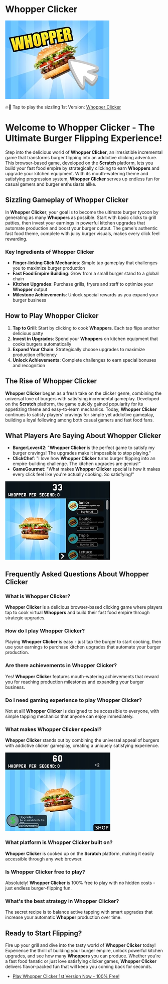 # Whopper Clicker

![Whopper Clicker](https://raw.githubusercontent.com/Whopper-Clicker-Game/.github/refs/heads/main/whopper-clicker.jpg "Whopper Clicker")

🔥🍔 Tap to play the sizzling 1st Version: [Whopper Clicker](https://clicker-game.com/whopper-clicker/ "Whopper Clicker")

# Welcome to Whopper Clicker - The Ultimate Burger Flipping Experience!

Step into the delicious world of **Whopper Clicker**, an irresistible incremental game that transforms burger flipping into an addictive clicking adventure. This browser-based game, developed on the **Scratch** platform, lets you build your fast food empire by strategically clicking to earn **Whoppers** and upgrade your kitchen equipment. With its mouth-watering theme and satisfying progression system, **Whopper Clicker** serves up endless fun for casual gamers and burger enthusiasts alike.

## Sizzling Gameplay of Whopper Clicker

In **Whopper Clicker**, your goal is to become the ultimate burger tycoon by generating as many **Whoppers** as possible. Start with basic clicks to grill patties, then invest your earnings in powerful kitchen upgrades that automate production and boost your burger output. The game's authentic fast food theme, complete with juicy burger visuals, makes every click feel rewarding.

### Key Ingredients of Whopper Clicker

- **Finger-licking Click Mechanics**: Simple tap gameplay that challenges you to maximize burger production
- **Fast Food Empire Building**: Grow from a small burger stand to a global chain
- **Kitchen Upgrades**: Purchase grills, fryers and staff to optimize your **Whopper** output
- **Milestone Achievements**: Unlock special rewards as you expand your burger business

## How to Play Whopper Clicker

1. **Tap to Grill**: Start by clicking to cook **Whoppers**. Each tap flips another delicious patty
2. **Invest in Upgrades**: Spend your **Whoppers** on kitchen equipment that cooks burgers automatically
3. **Expand Your Chain**: Strategically choose upgrades to maximize production efficiency
4. **Unlock Achievements**: Complete challenges to earn special bonuses and recognition

## The Rise of Whopper Clicker

**Whopper Clicker** began as a fresh take on the clicker genre, combining the universal love of burgers with satisfying incremental gameplay. Developed on the **Scratch** platform, the game quickly gained popularity for its appetizing theme and easy-to-learn mechanics. Today, **Whopper Clicker** continues to satisfy players' cravings for simple yet addictive gameplay, building a loyal following among both casual gamers and fast food fans.

## What Players Are Saying About Whopper Clicker

- **BurgerLover42**: "**Whopper Clicker** is the perfect game to satisfy my burger cravings! The upgrades make it impossible to stop playing."
- **ClickChef**: "I love how **Whopper Clicker** turns burger flipping into an empire-building challenge. The kitchen upgrades are genius!"
- **GameGourmet**: "What makes **Whopper Clicker** special is how it makes every click feel like you're actually cooking. So satisfying!"

![Whopper Clicker](https://raw.githubusercontent.com/Whopper-Clicker-Game/.github/refs/heads/main/whopper-clicker-2.jpg "Whopper Clicker")

## Frequently Asked Questions About Whopper Clicker

### What is Whopper Clicker?
**Whopper Clicker** is a delicious browser-based clicking game where players tap to cook virtual **Whoppers** and build their fast food empire through strategic upgrades.

### How do I play Whopper Clicker?
Playing **Whopper Clicker** is easy - just tap the burger to start cooking, then use your earnings to purchase kitchen upgrades that automate your burger production.

### Are there achievements in Whopper Clicker?
Yes! **Whopper Clicker** features mouth-watering achievements that reward you for reaching production milestones and expanding your burger business.

### Do I need gaming experience to play Whopper Clicker?
Not at all! **Whopper Clicker** is designed to be accessible to everyone, with simple tapping mechanics that anyone can enjoy immediately.

### What makes Whopper Clicker special?
**Whopper Clicker** stands out by combining the universal appeal of burgers with addictive clicker gameplay, creating a uniquely satisfying experience.

![Whopper Clicker](https://raw.githubusercontent.com/Whopper-Clicker-Game/.github/refs/heads/main/whopper-clicker-3.jpg "Whopper Clicker")

### What platform is Whopper Clicker built on?
**Whopper Clicker** is cooked up on the **Scratch** platform, making it easily accessible through any web browser.

### Is Whopper Clicker free to play?
Absolutely! **Whopper Clicker** is 100% free to play with no hidden costs - just endless burger-flipping fun.

### What's the best strategy in Whopper Clicker?
The secret recipe is to balance active tapping with smart upgrades that increase your automatic **Whopper** production over time.

## Ready to Start Flipping?

Fire up your grill and dive into the tasty world of **Whopper Clicker** today! Experience the thrill of building your burger empire, unlock powerful kitchen upgrades, and see how many **Whoppers** you can produce. Whether you're a fast food fanatic or just love satisfying clicker games, **Whopper Clicker** delivers flavor-packed fun that will keep you coming back for seconds.

- [Play Whopper Clicker 1st Version Now - 100% Free!](https://clicker-game.com/whopper-clicker/)
